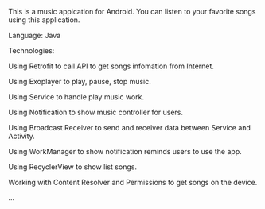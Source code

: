 This is a music appication for Android. You can listen to your favorite songs using this application.

Language: Java

Technologies:

Using Retrofit to call API to get songs infomation from Internet.

Using Exoplayer to play, pause, stop music.

Using Service to handle play music work.

Using Notification to show music controller for users.

Using Broadcast Receiver to send and receiver data between Service and Activity.

Using WorkManager to show notification reminds users to use the app.

Using RecyclerView to show list songs.

Working with Content Resolver and Permissions to get songs on the device.

...
